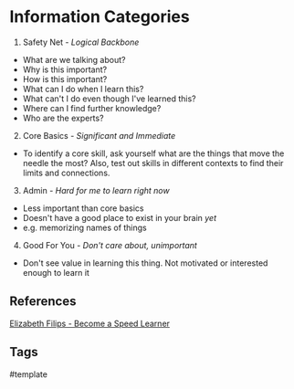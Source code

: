 # Information Categories 

1. Safety Net - *Logical Backbone*  
* What are we talking about?
* Why is this important?
* How is this important?
* What can I do when I learn this?
* What can't I do even though I've learned this?
* Where can I find further knowledge?
* Who are the experts?

2. Core Basics - *Significant and Immediate*  
* To identify a core skill, ask yourself what are the things that move the needle the most? Also, test out skills in different contexts to find their limits and connections.  

3. Admin - *Hard for me to learn right now* 
* Less important than core basics
* Doesn't have a good place to exist in your brain *yet*  
* e.g. memorizing names of things

4. Good For You - *Don't care about, unimportant*
* Don't see value in learning this thing. Not motivated or interested enough to learn it

## References
[Elizabeth Filips - Become a Speed Learner](https://www.youtube.com/watch?v=_wzJnWCBWkI)  

## Tags
#template
